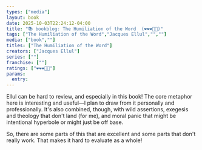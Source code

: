 ```yaml
---
types: ["media"]
layout: book
date: 2025-10-03T22:24:12-04:00
title: "📚 bookblog: The Humiliation of the Word  (❤️❤️❤️🖤🖤)"
tags: ["The Humiliation of the Word","Jacques Ellul","",""]
media: ["book",""]
titles: ["The Humiliation of the Word"]
creators: ["Jacques Ellul"]
series: [""]
franchise: [""]
ratings: ["❤️❤️❤️🖤🖤"]
params:
  entry: 
---
```


Ellul can be hard to review, and especially in this book! The core metaphor here is interesting and useful—I plan to draw from it personally and professionally. It's also combined, though, with wild assertions, exegesis and theology that don't land (for me), and moral panic that might be intentional hyperbole or might just be off base.

So, there are some parts of this that are excellent and some parts that don't really work. That makes it hard to evaluate as a whole!